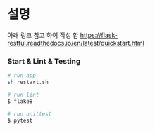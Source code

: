# 설명

아래 링크 참고 하여 작성 함
https://flask-restful.readthedocs.io/en/latest/quickstart.html
`

### Start & Lint & Testing
``` sh
# run app
sh restart.sh

# run lint
$ flake8

# run unittest
$ pytest
```